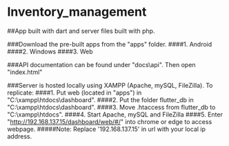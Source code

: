 # Inventory_management
##App built with dart and server files built with php.

###Download the pre-built apps from the "apps" folder.
  ####1. Android
  ####2. Windows
  ####3. Web
 
###API documentation can be found under "docs\api". Then open "index.html"

###Server is hosted locally using XAMPP (Apache, mySQL, FileZilla). To replicate: 
	####1. Put web (located in "apps\") in "C:\xampp\htdocs\dashboard\".
	####2. Put the folder flutter_db in "C:\xampp\htdocs\dashboard\".
	####3. Move .htaccess from flutter_db to  "C:\xampp\htdocs\".
	####4. Start Apache, mySQL and FileZilla
	####5. Enter "http://192.168.137.15/dashboard/web/#/" into chrome or edge to access webpage.
	#####Note: Replace '192.168.137.15' in url with your local ip address. 
